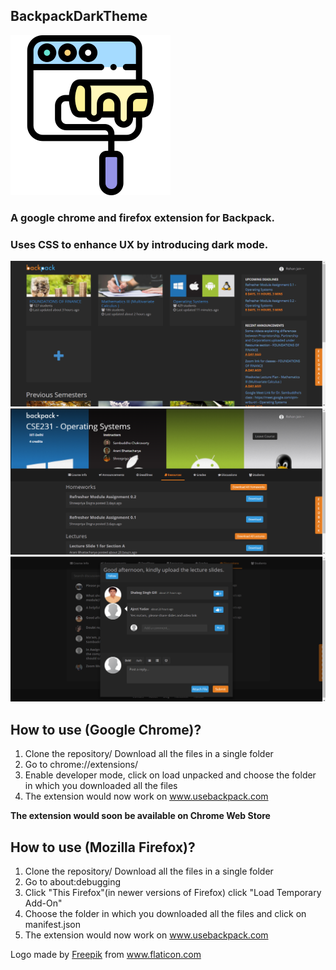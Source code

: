 ## BackpackDarkTheme

![logo](logo.png)

### A google chrome and firefox extension for Backpack.

### Uses CSS to enhance UX by introducing dark mode.

<!-- ![image1](ReadMeAssets/ReadmeImage1.PNG)
![image 2](ReadMeAssets/ReadmeImage2.PNG) -->

![image1](/ReadMeAssets/Picture1.png)
![image2](/ReadMeAssets/Picture2.png)
![image3](/ReadMeAssets/Picture3.png)

## How to use (Google Chrome)?

1. Clone the repository/ Download all the files in a single folder
2. Go to chrome://extensions/
3. Enable developer mode, click on load unpacked and choose the folder in which you downloaded all the files
4. The extension would now work on www.usebackpack.com

<b>The extension would soon be available on Chrome Web Store</b>

## How to use (Mozilla Firefox)?

1. Clone the repository/ Download all the files in a single folder
2. Go to about:debugging
3. Click "This Firefox"(in newer versions of Firefox) click "Load Temporary Add-On"
4. Choose the folder in which you downloaded all the files and click on manifest.json
5. The extension would now work on www.usebackpack.com

Logo made by <a href="https://www.flaticon.com/authors/freepik" title="Freepik">Freepik</a> from <a href="https://www.flaticon.com/" title="Flaticon"> www.flaticon.com</a>
